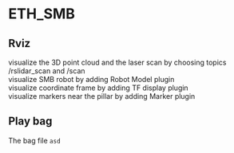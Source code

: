 # ETH_SMB
## Rviz
visualize the 3D point cloud and the laser scan by choosing topics /rslidar_scan and /scan <br>
visualize SMB robot by adding Robot Model plugin <br>
visualize coordinate frame by adding TF display plugin <br>
visualize markers near the pillar by adding Marker plugin <br>
## Play bag
The bag file `asd`
